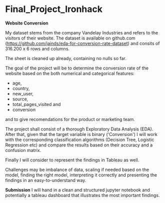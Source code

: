 # Final_Project_Ironhack

**Website Conversion**

My dataset stems from the company Vandelay Industries and refers to the visitors of their website. The dataset is available on github.com (https://github.com/jainds/eda-for-conversion-rate-dataset) and consits of 316.200 x 6 rows and columns. 

The sheet is cleaned up already, containing no nulls so far.

The goal of the project will be to determine the conversion rate of the website based on the both numerical and categorical features:
- age,
- country,
- new_user,
- source,
- total_pages_visited and
- conversion 

and to give recomendations for the product or marketing  team.

The project shall consist of a thorough Exploratory Data Analysis (EDA). After that, given that the target variable is binary ('Conversion') I will work with the corresponding classification algorithms (Decision Tree, Logistic Regression etc) and compare the results based on their accuracy and a confusion matrix.

Finally I will consider to represent the findings in Tableau as well.

Challenges may be imbalance of data, scaling if needed based on the model, finding  the right model, interpreting it correctly and presenting the findings in an easy-to-understand way. 

**Submission**
I will hand in a clean and structured jupyter notebook and potentially a tableau dashboard that illustrates the most important findings.



